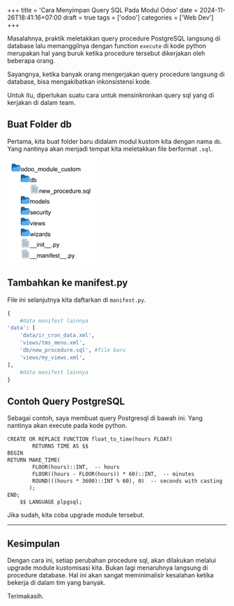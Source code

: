 +++
title = 'Cara Menyimpan Query SQL Pada Modul Odoo'
date = 2024-11-26T18:41:16+07:00
draft = true
tags = ['odoo']
categories = ['Web Dev']
+++

Masalahnya, praktik meletakkan query procedure PostgreSQL langsung di database lalu memanggilnya dengan function `execute`
di kode python merupakan hal yang buruk ketika procedure tersebut dikerjakan oleh beberapa orang.

Sayangnya, ketika banyak orang mengerjakan query procedure langsung di database, bisa mengakibatkan inkonsistensi kode.

Untuk itu, diperlukan suatu cara untuk mensinkronkan query sql yang di kerjakan di dalam team.

## Buat Folder db
Pertama, kita buat folder baru didalam modul kustom kita dengan nama `db`. Yang nantinya akan menjadi tempat kita
meletakkan file berformat `.sql`.

![struktur-direktori-modul-odoo](images/struktur-folder-odoo-kustomisasi.png)

## Tambahkan ke manifest.py
File ini selanjutnya kita daftarkan di `manifest.py`.
```python
{
    #data manifest lainnya
'data': [
    'data/ir_cron_data.xml',
    'views/tms_menu.xml',
    'db/new_procedure.sql', #file baru
    'views/my_views.xml',
],
    #data manifest lainnya
}
```

## Contoh Query PostgreSQL
Sebagai contoh, saya membuat query Postgresql di bawah ini. Yang nantinya akan execute pada kode python.
```postgresql
CREATE OR REPLACE FUNCTION float_to_time(hours FLOAT)
        RETURNS TIME AS $$
BEGIN
RETURN MAKE_TIME(
        FLOOR(hours)::INT,  -- hours
        FLOOR((hours - FLOOR(hours)) * 60)::INT,  -- minutes
        ROUND(((hours * 3600)::INT % 60), 0)  -- seconds with casting
       );
END;
    $$ LANGUAGE plpgsql;
```
Jika sudah, kita coba upgrade module tersebut.

---

## Kesimpulan
Dengan cara ini, setiap perubahan procedure sql, akan dilakukan melalui upgrade module kustomisasi kita.
Bukan lagi menaruhnya langsung di procedure database.
Hal ini akan sangat meminimalisir kesalahan ketika bekerja di dalam tim yang banyak.

Terimakasih.